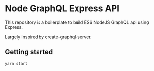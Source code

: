 # Node GraphQL Express API

This repository is a boilerplate to build ES6 NodeJS GraphQL api using Express.

Largely inspired by create-graphql-server.

## Getting started

```bash
yarn start
```
